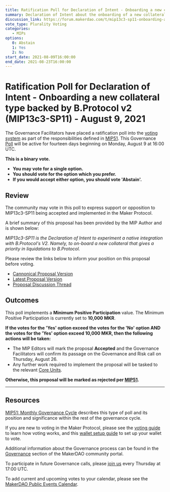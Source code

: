 ```yaml
---
title: Ratification Poll for Declaration of Intent - Onboarding a new collateral type backed by B.Protocol v2 (MIP13c3-SP11) - August 9, 2021
summary: Declaration of Intent about the onboarding of a new collateral type backed by B.Protocol.
discussion_link: https://forum.makerdao.com/t/mip13c3-sp11-onboarding-a-new-collateral-type-backed-by-b-protocol-v2-declaration-of-intent/8802
vote_type: Plurality Voting
categories:
   - MIPs
options:
   0: Abstain
   1: Yes
   2: No
start_date: 2021-08-09T16:00:00
end_date: 2021-08-23T16:00:00
---
```

# Ratification Poll for Declaration of Intent - Onboarding a new collateral type backed by B.Protocol v2 (MIP13c3-SP11) - August 9, 2021

The Governance Facilitators have placed a ratification poll into the [voting system](https://vote.makerdao.com/polling) as part of the responsibilities defined in [MIP51](https://mips.makerdao.com/mips/details/MIP51). This Governance [Poll](https://community-development.makerdao.com/en/learn/governance/on-chain-gov) will be active for fourteen days beginning on Monday, August 9 at 16:00 UTC.

**This is a binary vote.** 
- **You may vote for a single option.** 
- **You should vote for the option which you prefer.**
- **If you would accept either option, you should vote 'Abstain'.**

## Review

The community may vote in this poll to express support or opposition to MIP13c3-SP11 being accepted and implemented in the Maker Protocol.

A brief summary of this proposal has been provided by the MIP Author and is shown below:

*MIP13c3-SP11 is the Declaration of Intent to experiment a native integration with B.Protocol's V2. Namely, to on-board a new collateral that gives a priority in liquidations to B.Protocol.*

Please review the links below to inform your position on this proposal before voting.
* [Cannonical Proposal Version](https://github.com/makerdao/mips/tree/af132fb025a0be5c8e6e2cbc1b0fde6ae6266097/MIP13/MIP13c3-Subproposals)
* [Latest Proposal Version](https://mips.makerdao.com/mips/details/MIP13c3SP11)
* [Proposal Discussion Thread](https://forum.makerdao.com/t/mip13c3-sp11-onboarding-a-new-collateral-type-backed-by-b-protocol-v2-declaration-of-intent/8802)

## Outcomes

This poll implements a **Minimum Positive Participation** value. The Minimum Positive Participation is currently set to **10,000 MKR**.

**If the votes for the 'Yes' option exceed the votes for the 'No' option AND the votes for the 'Yes' option exceed 10,000 MKR, then the following actions will be taken:**
* The MIP Editors will mark the proposal **Accepted** and the Governance Facilitators will confirm its passage on the Governance and Risk call on Thursday, August 26. 
* Any further work required to implement the proposal will be tasked to the relevant [Core Units](https://mips.makerdao.com/mips/details/MIP38#mip38c2-core-unit-state).

**Otherwise, this proposal will be marked as rejected per [MIP51](https://mips.makerdao.com/mips/details/MIP51#mip51c2-ratification-poll).**

---

## Resources

[MIP51: Monthly Governance Cycle](https://mips.makerdao.com/mips/details/MIP51) describes this type of poll and its position and significance within the rest of the governance cycle.

If you are new to voting in the Maker Protocol, please see the [voting guide](https://community-development.makerdao.com/en/learn/governance/how-voting-works/) to learn how voting works, and this [wallet setup guide](https://community-development.makerdao.com/en/learn/governance/voting-setup/) to set up your wallet to vote.

Additional information about the Governance process can be found in the [Governance](https://community-development.makerdao.com/en/learn/governance) section of the MakerDAO community portal.

To participate in future Governance calls, please [join us](https://github.com/makerdao/community/tree/master/governance/governance-and-risk-meetings) every Thursday at 17:00 UTC.

To add current and upcoming votes to your calendar, please see the [MakerDAO Public Events Calendar](https://calendar.google.com/calendar/embed?src=makerdao.com_3efhm2ghipksegl009ktniomdk%40group.calendar.google.com&ctz=UTC&mode=week&showCalendars=0&showPrint=0).
